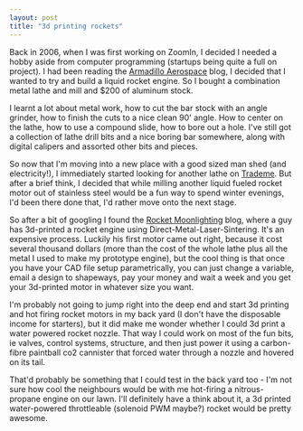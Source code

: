 ```yaml
---
layout: post
title: "3d printing rockets"
---
```

 
Back in 2006, when I was first working on ZoomIn, I decided I needed a hobby aside from computer programming (startups being quite a full on project). I had been reading the [Armadillo Aerospace](http://armadilloaerospace.com/n.x/Armadillo/Home) blog, I decided that I wanted to try and build a liquid rocket engine. So I bought a combination metal lathe and mill and $200 of aluminum stock.

I learnt a lot about metal work, how to cut the bar stock with an angle grinder, how to finish the cuts to a nice clean 90' angle. How to center on the lathe, how to use a compound slide, how to bore out a hole. I've still got a collection of lathe drill bits and a nice boring bar somewhere, along with digital calipers and assorted other bits and pieces.

So now that I'm moving into a new place with a good sized man shed (and electricity!), I immediately started looking for another lathe on [Trademe](http://www.trademe.co.nz/). But after a brief think, I decided that while milling another liquid fueled rocket motor out of stainless steel would be a fun way to spend winter evenings, I'd been there done that, I'd rather move onto the next stage.

So after a bit of googling I found the [Rocket Moonlighting](http://rocketmoonlighting.blogspot.co.nz/) blog, where a guy has 3d-printed a rocket engine using Direct-Metal-Laser-Sintering. It's an expensive process. Luckily his first motor came out right, because it cost several thousand dollars (more than the cost of the whole lathe plus all the metal I used to make my prototype engine), but the cool thing is that once you have your CAD file setup parametrically, you can just change a variable, email a design to shapeways, pay your money and wait a week and you get your 3d-printed motor in whatever size you want.

I'm probably not going to jump right into the deep end and start 3d printing and hot firing rocket motors in my back yard (I don't have the disposable income for starters), but it did make me wonder whether I could 3d print a water powered rocket nozzle. That way I could work on most of the fun bits, ie valves, control systems, structure, and then just power it using a carbon-fibre paintball co2 cannister that forced water through a nozzle and hovered on its tail.

That'd probably be something that I could test in the back yard too - I'm not sure how cool the neighbours would be with me hot-firing a nitrous-propane engine on our lawn. I'll definitely have a think about it, a 3d printed water-powered throttleable (solenoid PWM maybe?) rocket would be pretty awesome.